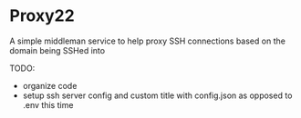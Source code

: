 # Proxy22
A simple middleman service to help proxy SSH connections based on the domain being SSHed into

TODO:

- organize code
- setup ssh server config and custom title with config.json as opposed to .env this time